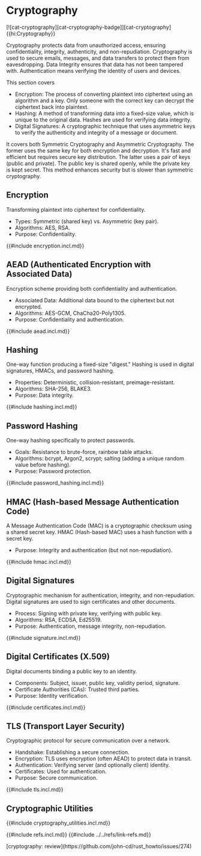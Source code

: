 # Cryptography

[![cat-cryptography][cat-cryptography-badge]][cat-cryptography]{{hi:Cryptography}}

Cryptography protects data from unauthorized access, ensuring confidentiality, integrity, authenticity, and non-repudiation. Cryptography is used to secure emails, messages, and data transfers to protect them from eavesdropping. Data Integrity ensures that data has not been tampered with. Authentication means verifying the identity of users and devices.

This section covers

- Encryption: The process of converting plaintext into ciphertext using an algorithm and a key. Only someone with the correct key can decrypt the ciphertext back into plaintext.
- Hashing: A method of transforming data into a fixed-size value, which is unique to the original data. Hashes are used for verifying data integrity.
- Digital Signatures: A cryptographic technique that uses asymmetric keys to verify the authenticity and integrity of a message or document.

It covers both Symmetric Cryptography and Asymmetric Cryptography. The former uses the same key for both encryption and decryption. It's fast and efficient but requires secure key distribution. The latter uses a pair of keys (public and private). The public key is shared openly, while the private key is kept secret. This method enhances security but is slower than symmetric cryptography.

## Encryption

Transforming plaintext into ciphertext for confidentiality.

- Types: Symmetric (shared key) vs. Asymmetric (key pair).
- Algorithms: AES, RSA.
- Purpose: Confidentiality.

{{#include encryption.incl.md}}

## AEAD (Authenticated Encryption with Associated Data)

Encryption scheme providing both confidentiality and authentication.

- Associated Data: Additional data bound to the ciphertext but not encrypted.
- Algorithms: AES-GCM, ChaCha20-Poly1305.
- Purpose: Confidentiality and authentication.

{{#include aead.incl.md}}

## Hashing

One-way function producing a fixed-size "digest." Hashing is used in digital signatures, HMACs, and password hashing.

- Properties: Deterministic, collision-resistant, preimage-resistant.
- Algorithms: SHA-256, BLAKE3.
- Purpose: Data integrity.

{{#include hashing.incl.md}}

## Password Hashing

One-way hashing specifically to protect passwords.

- Goals: Resistance to brute-force, rainbow table attacks.
- Algorithms: bcrypt, Argon2, scrypt; salting (adding a unique random value before hashing).
- Purpose: Password protection.

{{#include password_hashing.incl.md}}

## HMAC (Hash-based Message Authentication Code)

A Message Authentication Code (MAC) is a cryptographic checksum using a shared secret key.
HMAC (Hash-based MAC) uses a hash function with a secret key.

- Purpose: Integrity and authentication (but not non-repudiation).

{{#include hmac.incl.md}}

## Digital Signatures

Cryptographic mechanism for authentication, integrity, and non-repudiation.
Digital signatures are used to sign certificates and other documents.

- Process: Signing with private key, verifying with public key.
- Algorithms: RSA, ECDSA, Ed25519.
- Purpose: Authentication, message integrity, non-repudiation.

{{#include signature.incl.md}}

## Digital Certificates (X.509)

Digital documents binding a public key to an identity.

- Components: Subject, issuer, public key, validity period, signature.
- Certificate Authorities (CAs): Trusted third parties.
- Purpose: Identity verification.

{{#include certificates.incl.md}}

## TLS (Transport Layer Security)

Cryptographic protocol for secure communication over a network.

- Handshake: Establishing a secure connection.
- Encryption: TLS uses encryption (often AEAD) to protect data in transit.
- Authentication: Verifying server (and optionally client) identity.
- Certificates: Used for authentication.
- Purpose: Secure communication.

{{#include tls.incl.md}}

## Cryptographic Utilities

{{#include cryptography_utilities.incl.md}}

{{#include refs.incl.md}}
{{#include ../../refs/link-refs.md}}

<div class="hidden">
[cryptography: review](https://github.com/john-cd/rust_howto/issues/274)
</div>

